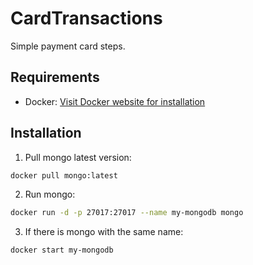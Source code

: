 # CardTransactions

Simple payment card steps.

## Requirements

- Docker: [Visit Docker website for installation](https://www.docker.com/)

## Installation

1. Pull mongo latest version:
```bash
docker pull mongo:latest
```

2. Run mongo:
```bash
docker run -d -p 27017:27017 --name my-mongodb mongo
```

3. If there is mongo with the same name:
```bash
docker start my-mongodb
```
